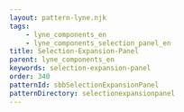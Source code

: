 ```yaml
---
layout: pattern-lyne.njk
tags: 
    - lyne_components_en
    - lyne_components_selection_panel_en
title: Selection-Expansion-Panel
parent: lyne_components_en
keywords: selection-expansion-panel
order: 340
patternId: sbbSelectionExpansionPanel
patternDirectory: selectionexpansionpanel
---
```

